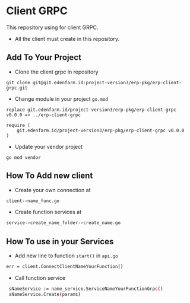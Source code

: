 # Client GRPC
This repository using for client GRPC. 
- All the client must create in this repository.

## Add To Your Project

- Clone the client grpc in repository
```
git clone git@git.edenfarm.id:project-version3/erp-pkg/erp-client-grpc.git
```

- Change module in your project `go.mod`
```
replace git.edenfarm.id/project-version3/erp-pkg/erp-client-grpc v0.0.0 => ../erp-client-grpc

require (
	git.edenfarm.id/project-version3/erp-pkg/erp-client-grpc v0.0.0
)
```
- Update your vendor project
```
go mod vendor
```


## How To Add new client

- Create your own connection at 
```bash
client->name_func.go
```
- Create function services at 
```bash
service->create_name_folder->create_name.go
```

## How To use in your Services

- Add new line to function `start()` in `api.go`
```bash
err = client.ConnectClientNameYourFunction()
```
- Call function service
```bash
 sNameService := name_service.ServiceNameYourFunctionGrpc()
 sNameService.Create(params)
```
